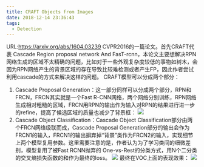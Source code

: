 ```yaml
---
title: CRAFT Objects from Images
date: 2018-12-14 23:36:43
tags:
  - Detection
---
```

URL:https://arxiv.org/abs/1604.03239
CVPR2016的一篇论文。首先CRAFT代表 Cascade Region proposal network And FasT-rcnn，本论文主要想解决RPN网络生成的区域不太精确的问题，比如对于一些外观复杂度较低的事物如树木，会因为RPN网络产生的背景区域的存在导致比较难检测或者产生FP，因此作者尝试利用cascade的方式来解决这样的问题。
CRAFT模型可以分成两个部分：
1. Cascade Proposal Generation：这一部分同样可以分成两个部分，RPN和FRCN，FRCN其实就是一个Fast R-CNN网络，两个网络分别训练，RPN网络生成相对粗糙的区域，FRCN用RPN的输出作为输入对RPN的结果进行进一步的refine，提高了候选区域的质量也减少了背景框：
![](CRAFT-Objects-from-Images-image002.png)
2. Cascade Object Classification：Cascade Object Classification部分由两个FRCN网络级联而成，Cascade Proposal Generation部分的输出会作为FRCN1的输入，FRCN1的输出摒弃掉“背景”类作为FRCN2的输入，实现细节上两个模型复用参数。这里需要注意的是，作者认为为了学习类间的细微差别，模型复用了被Fast RCNN抛弃的 One-vs-Rest的分类方式，用N个二分类的交叉熵损失函数的和作为最终的loss。
![](CRAFT-Objects-from-Images-image003.png)
最终在VOC上面的表现效果：
![](CRAFT-Objects-from-Images-image004.png)
